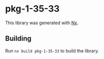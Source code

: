 # pkg-1-35-33

This library was generated with [Nx](https://nx.dev).

## Building

Run `nx build pkg-1-35-33` to build the library.
